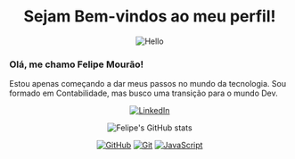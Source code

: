 # <center> Sejam Bem-vindos ao meu perfil! </center> 
<center>

![Hello](https://www.icegif.com/wp-content/uploads/harry-potter-icegif-29.gif)
</center>

### Olá, me chamo Felipe Mourão!<br>

Estou apenas começando a dar meus passos no mundo da tecnologia. Sou formado em Contabilidade, mas busco uma transição para o mundo Dev.

<center>

[![LinkedIn](https://img.shields.io/badge/linkedin-000?style=for-the-badge&logo=linkedin&logoColor=30A3DC)](https://docs.github.com/)

![Felipe's GitHub stats](https://github-readme-stats.vercel.app/api?username=felipepcmourao&show_icons=true&theme=dark)



[![GitHub](https://img.shields.io/badge/GitHub-000?style=for-the-badge&logo=github&logoColor=30A3DC)]()
[![Git](https://img.shields.io/badge/Git-000?style=for-the-badge&logo=git&logoColor=E94D5F)]() 
[![JavaScript](https://img.shields.io/badge/javascript-000?style=for-the-badge&logo=javascript&logoColor=yellow)]() 

</center>
<!--
**felipepcmourao/felipepcmourao** is a ✨ _special_ ✨ repository because its `README.md` (this file) appears on your GitHub profile.

Here are some ideas to get you started:

- 🔭 I’m currently working on ...
- 🌱 I’m currently learning ...
- 👯 I’m looking to collaborate on ...
- 🤔 I’m looking for help with ...
- 💬 Ask me about ...
- 📫 How to reach me: ...
- 😄 Pronouns: ...
- ⚡ Fun fact: ...
-->
